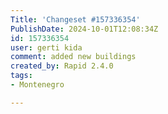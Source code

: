 ```yaml
---
Title: 'Changeset #157336354'
PublishDate: 2024-10-01T12:08:34Z
id: 157336354
user: gerti kida
comment: added new buildings
created_by: Rapid 2.4.0
tags:
- Montenegro

---
```

